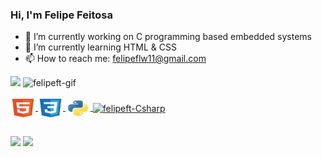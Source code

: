 ### Hi, I'm Felipe Feitosa

- 🔭 I’m currently working on C programming based embedded systems
- 🌱 I’m currently learning HTML & CSS
- 📫 How to reach me: felipeflw11@gmail.com

<div align="left">
  <a href="https://github.com/felipeft">
    <img height="200em" src="https://github-readme-stats.vercel.app/api?username=felipeft&show_icons=true&theme=dark&include_all_commits=true&count_private=true"></a>
  <img height="200em" alt="felipeft-gif" src="https://media0.giphy.com/media/5X7GDf7zc1Ebu/200w.gif"/>
</div>

<div style="display: inline_block"><br>
  <a href="https://github.com/felipeft">
  <img align="center" alt="felipeft-HTML" height="30" width="40" src="https://raw.githubusercontent.com/devicons/devicon/master/icons/html5/html5-original.svg">
  <img align="center" alt="felipeft-CSS" height="30" width="40" src="https://raw.githubusercontent.com/devicons/devicon/master/icons/css3/css3-original.svg">
  <img align="center" alt="felipeft-Python" height="30" width="40" src="https://raw.githubusercontent.com/devicons/devicon/master/icons/python/python-original.svg">
  <img align="center" alt="felipeft-Csharp" height="30" width="40" src="https://cdn.jsdelivr.net/gh/devicons/devicon/icons/c/c-plain.svg">
  
</div>

  ##
 
<div> 
  <a href="https://instagram.com/felipeft_" target="_blank"><img src="https://img.shields.io/badge/-Instagram-%23E4405F?style=for-the-badge&logo=instagram&logoColor=white" target="_blank"></a>
  <a href="https://www.linkedin.com/in/felipe-ft-7894a020a/" target="_blank"><img src="https://img.shields.io/badge/-LinkedIn-%230077B5?style=for-the-badge&logo=linkedin&logoColor=white" target="_blank"></a> 
</div>
